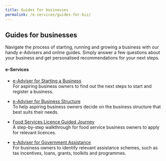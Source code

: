 ```yaml
---
title: Guides for businesses
permalink: /e-services/guides-for-biz/
---
```


## Guides for businesses

Navigate the process of starting, running and growing a business with our handy e-Advisers and online guides. Simply answer a few questions about your business and get personalised recommendations for your next steps.

#### e-Services

- [e-Adviser for Starting a Business](https://eadviser.g2b.sg/startabusiness?src=eservices_guidesforbiz)
<br>For aspiring business owners to find out the next steps to start and register a business.

- [e-Adviser for Business Structure](https://eadviser.g2b.sg/businessstructure?src=eservices_guidesforbiz)
<br>To help aspiring business owners decide on the business structure that best suits their needs.

- [Food Services Licence Guided Journey](/licences/guided-journey/)
<br>A step-by-step walkthrough for food service business owners to apply for relevant licences.

- [e-Adviser for Government Assistance](https://gaeadviser.gobusiness.gov.sg/?src=eservices_guidesforbiz)
<br>For business owners to identify relevant assistance schemes, such as tax incentives, loans, grants, toolkits and programmes.
